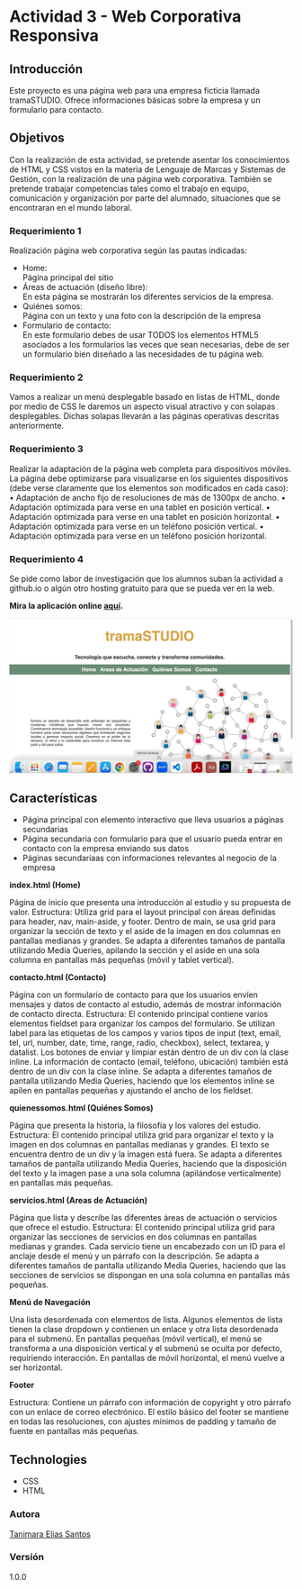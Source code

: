 # Actividad 3 - Web Corporativa Responsiva

## Introducción

Este proyecto es una página web para una empresa fictícia llamada tramaSTUDIO. Ofrece informaciones básicas sobre la empresa y un formulario para contacto.

## Objetivos

Con la realización de esta actividad, se pretende asentar los conocimientos de HTML y CSS vistos en la materia de Lenguaje de Marcas y Sistemas de Gestión, con la realización de una página web corporativa.
También se pretende trabajar competencias tales como el trabajo en equipo, comunicación y organización por parte del alumnado, situaciones que se encontraran en el mundo laboral.

### Requerimiento 1
Realización página web corporativa según las pautas indicadas:
- Home: <br>Página principal del sitio
- Áreas de actuación (diseño libre):<br>En esta página se mostrarán los diferentes servicios de la empresa.
- Quiénes somos:<br>Página con un texto y una foto con la descripción de la empresa
- Formulario de contacto:<br>En este formulario debes de usar TODOS los elementos HTML5 asociados a los formularios las veces que sean necesarias, debe de ser un formulario bien diseñado a las necesidades de tu página web.

### Requerimiento 2
Vamos a realizar un menú desplegable basado en listas de HTML, donde por medio de CSS le daremos un aspecto visual atractivo y con solapas desplegables. Dichas solapas llevarán a las páginas operativas descritas anteriormente.

### Requerimiento 3
Realizar la adaptación de la página web completa para dispositivos móviles.
La página debe optimizarse para visualizarse en los siguientes dispositivos (debe verse claramente que los elementos son modificados en cada caso):
• Adaptación de ancho fijo de resoluciones de más de 1300px de ancho.
• Adaptación optimizada para verse en una tablet en posición vertical.
• Adaptación optimizada para verse en una tablet en posición horizontal.
• Adaptación optimizada para verse en un teléfono posición vertical.
• Adaptación optimizada para verse en un teléfono posición horizontal.

### Requerimiento 4
Se pide como labor de investigación que los alumnos suban la actividad a github.io o algún otro hosting gratuito para que se pueda ver en la web.

**Mira la aplicación online [aquí](https://tanimaraeliassantos.github.io/web-corporativa-daw/).**

![tramaSTUDIO Showcase](img/tramastudioshowcase.gif)

## Características

- Página principal con elemento interactivo que lleva usuarios a páginas secundarias
- Página secundaria con formulario para que el usuario pueda entrar en contacto con la empresa enviando sus datos
- Páginas secundariaas con informaciones relevantes al negocio de la empresa

**index.html (Home)**

  Página de inicio que presenta una introducción al estudio y su propuesta de valor.
  Estructura: Utiliza grid para el layout principal con áreas definidas para header, nav, main-aside, y footer. Dentro de main, se usa grid
  para organizar la sección de texto y el aside de la imagen en dos columnas en pantallas medianas y grandes.
  Se adapta a diferentes tamaños de pantalla utilizando Media Queries, apilando la sección y el aside en una sola columna en pantallas más pequeñas (móvil y tablet vertical).

**contacto.html (Contacto)**

  Página con un formulario de contacto para que los usuarios envíen mensajes y datos de contacto al estudio, además de mostrar información de contacto directa.
  Estructura: El contenido principal contiene varios elementos fieldset para organizar los campos del formulario. Se utilizan label para las etiquetas de los campos y varios          tipos de input (text, email, tel, url, number, date, time, range, radio, checkbox), select, textarea, y datalist. Los botones de enviar y limpiar están dentro de un div con la      clase inline. La información de contacto (email, teléfono, ubicación) también está dentro de un div con la clase inline.
  Se adapta a diferentes tamaños de pantalla utilizando Media Queries, haciendo que los elementos inline se apilen en pantallas pequeñas y ajustando el ancho de los fieldset.

**quienessomos.html (Quiénes Somos)**

  Página que presenta la historia, la filosofía y los valores del estudio.
  Estructura: El contenido principal utiliza grid para organizar el texto y la imagen en dos columnas en pantallas medianas y grandes. El texto se encuentra dentro de un div y la     imagen está fuera.
  Se adapta a diferentes tamaños de pantalla utilizando Media Queries, haciendo que la disposición del texto y la imagen pase a una sola columna (apilándose verticalmente) en         pantallas más pequeñas.

**servicios.html (Areas de Actuación)**

  Página que lista y describe las diferentes áreas de actuación o servicios que ofrece el estudio.
  Estructura: El contenido principal utiliza grid para organizar las secciones de servicios en dos columnas en pantallas medianas y grandes. Cada servicio tiene un encabezado         con un ID para el anclaje desde el menú y un párrafo con la descripción.
  Se adapta a diferentes tamaños de pantalla utilizando Media Queries, haciendo que las secciones de servicios se dispongan en una sola columna en pantallas más pequeñas.

**Menú de Navegación**

  Una lista desordenada con elementos de lista. Algunos elementos de lista tienen la clase dropdown y contienen un enlace y otra lista desordenada para el submenú.
  En pantallas pequeñas (móvil vertical), el menú se transforma a una disposición vertical y el submenú se oculta por defecto, requiriendo interacción. En pantallas de móvil          horizontal, el menú vuelve a ser horizontal.

**Footer**

  Estructura: Contiene un párrafo con información de copyright y otro párrafo con un enlace de correo electrónico.
  El estilo básico del footer se mantiene en todas las resoluciones, con ajustes mínimos de padding y tamaño de fuente en pantallas más pequeñas.

## Technologies

- CSS
- HTML

### Autora

[Tanimara Elias Santos](https://github.com/tanimaraeliassantos)

### Versión

1.0.0
